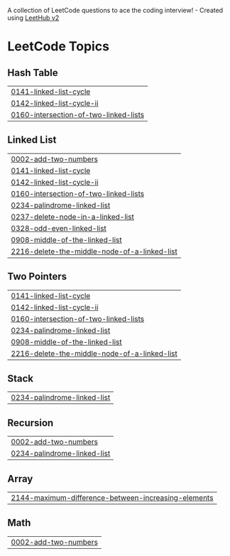 A collection of LeetCode questions to ace the coding interview! - Created using [LeetHub v2](https://github.com/arunbhardwaj/LeetHub-2.0)
<!---LeetCode Topics Start-->
# LeetCode Topics
## Hash Table
|  |
| ------- |
| [0141-linked-list-cycle](https://github.com/janhvichandnani14/Leetcode-Solutions/tree/master/0141-linked-list-cycle) |
| [0142-linked-list-cycle-ii](https://github.com/janhvichandnani14/Leetcode-Solutions/tree/master/0142-linked-list-cycle-ii) |
| [0160-intersection-of-two-linked-lists](https://github.com/janhvichandnani14/Leetcode-Solutions/tree/master/0160-intersection-of-two-linked-lists) |
## Linked List
|  |
| ------- |
| [0002-add-two-numbers](https://github.com/janhvichandnani14/Leetcode-Solutions/tree/master/0002-add-two-numbers) |
| [0141-linked-list-cycle](https://github.com/janhvichandnani14/Leetcode-Solutions/tree/master/0141-linked-list-cycle) |
| [0142-linked-list-cycle-ii](https://github.com/janhvichandnani14/Leetcode-Solutions/tree/master/0142-linked-list-cycle-ii) |
| [0160-intersection-of-two-linked-lists](https://github.com/janhvichandnani14/Leetcode-Solutions/tree/master/0160-intersection-of-two-linked-lists) |
| [0234-palindrome-linked-list](https://github.com/janhvichandnani14/Leetcode-Solutions/tree/master/0234-palindrome-linked-list) |
| [0237-delete-node-in-a-linked-list](https://github.com/janhvichandnani14/Leetcode-Solutions/tree/master/0237-delete-node-in-a-linked-list) |
| [0328-odd-even-linked-list](https://github.com/janhvichandnani14/Leetcode-Solutions/tree/master/0328-odd-even-linked-list) |
| [0908-middle-of-the-linked-list](https://github.com/janhvichandnani14/Leetcode-Solutions/tree/master/0908-middle-of-the-linked-list) |
| [2216-delete-the-middle-node-of-a-linked-list](https://github.com/janhvichandnani14/Leetcode-Solutions/tree/master/2216-delete-the-middle-node-of-a-linked-list) |
## Two Pointers
|  |
| ------- |
| [0141-linked-list-cycle](https://github.com/janhvichandnani14/Leetcode-Solutions/tree/master/0141-linked-list-cycle) |
| [0142-linked-list-cycle-ii](https://github.com/janhvichandnani14/Leetcode-Solutions/tree/master/0142-linked-list-cycle-ii) |
| [0160-intersection-of-two-linked-lists](https://github.com/janhvichandnani14/Leetcode-Solutions/tree/master/0160-intersection-of-two-linked-lists) |
| [0234-palindrome-linked-list](https://github.com/janhvichandnani14/Leetcode-Solutions/tree/master/0234-palindrome-linked-list) |
| [0908-middle-of-the-linked-list](https://github.com/janhvichandnani14/Leetcode-Solutions/tree/master/0908-middle-of-the-linked-list) |
| [2216-delete-the-middle-node-of-a-linked-list](https://github.com/janhvichandnani14/Leetcode-Solutions/tree/master/2216-delete-the-middle-node-of-a-linked-list) |
## Stack
|  |
| ------- |
| [0234-palindrome-linked-list](https://github.com/janhvichandnani14/Leetcode-Solutions/tree/master/0234-palindrome-linked-list) |
## Recursion
|  |
| ------- |
| [0002-add-two-numbers](https://github.com/janhvichandnani14/Leetcode-Solutions/tree/master/0002-add-two-numbers) |
| [0234-palindrome-linked-list](https://github.com/janhvichandnani14/Leetcode-Solutions/tree/master/0234-palindrome-linked-list) |
## Array
|  |
| ------- |
| [2144-maximum-difference-between-increasing-elements](https://github.com/janhvichandnani14/Leetcode-Solutions/tree/master/2144-maximum-difference-between-increasing-elements) |
## Math
|  |
| ------- |
| [0002-add-two-numbers](https://github.com/janhvichandnani14/Leetcode-Solutions/tree/master/0002-add-two-numbers) |
<!---LeetCode Topics End-->